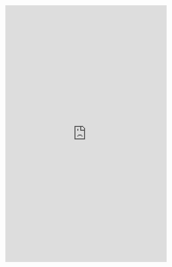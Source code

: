 <!DOCTYPE html>
<html>
  <head>
    <title>Search</title>
  </head>
  <body>
    <iframe
      src="https://vgridpandas.gishub.vn/search_docs.html"
      frameborder="0"
      marginheight="0"
      marginwidth="0"
      width="100%"
      height="800"
      scrolling="auto"
      allow="geolocation"
    >
    </iframe>
  </body>
</html>
